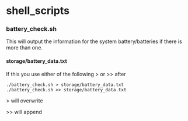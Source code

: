 # shell_scripts

### battery_check.sh

This will output the information for the system battery/batteries if there is more than one.

#### storage/battery_data.txt

If this you use either of the following > or >> after

```
./battery_check.sh > storage/battery_data.txt
./battery_check.sh >> storage/battery_data.txt
```

&gt; will overwrite

&gt;&gt; will append
